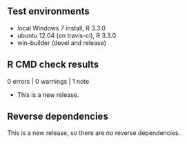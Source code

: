 ## Test environments
* local Windows 7 install, R 3.3.0
* ubuntu 12.04 (on travis-ci), R 3.3.0
* win-builder (devel and release)


## R CMD check results

0 errors | 0 warnings | 1 note

* This is a new release.

## Reverse dependencies

This is a new release, so there are no reverse dependencies.

